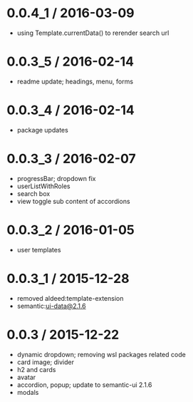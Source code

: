 
0.0.4_1 / 2016-03-09
==================

  * using Template.currentData() to rerender search url


0.0.3_5 / 2016-02-14
==================

  * readme update; headings, menu, forms


0.0.3_4 / 2016-02-14
==================

  * package updates


0.0.3_3 / 2016-02-07
==================

  * progressBar; dropdown fix
  * userListWithRoles
  * search box
  * view toggle sub content of accordions


0.0.3_2 / 2016-01-05
==================
  * user templates


0.0.3_1 / 2015-12-28
==================
  * removed aldeed:template-extension
  * semantic:ui-data@2.1.6

0.0.3 / 2015-12-22
==================
  * dynamic dropdown; removing wsl packages related code
  * card image; divider
  * h2 and cards
  * avatar
  * accordion, popup; update to semantic-ui 2.1.6
  * modals
  